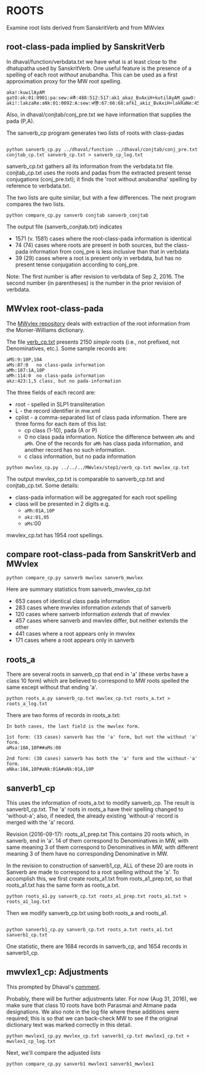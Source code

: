 
# ROOTS
Examine root lists derived from SanskritVerb and from MWvlex

## root-class-pada implied by SanskritVerb

In dhaval/function/verbdata.txt we have what is at least close to the
dhatupatha used by SanskritVerb.  One useful feature is the presence of
a spelling of each root *without* anubandha.  This can be used as a first
approximation proxy for the MW root spelling.   

```
aka!:kuwilAyAM gatO:ak:01:0901:pa:sew:अ॑कँ॑:488:512:517:ak1_akaz_BvAxiH+kutilAyAM_gawO:
aki!:lakzaRe:aNk:01:0092:A:sew:अ॑किँ॒:67:66:68:afk1_akiz_BvAxiH+lakRaNe:45
```

Also, in dhaval/conjtab/conj_pre.txt we have information that supplies
the pada (P,A).

The sanverb_cp program generates two lists of roots with class-padas
```

python sanverb_cp.py ../dhaval/function ../dhaval/conjtab/conj_pre.txt conjtab_cp.txt sanverb_cp.txt > sanverb_cp_log.txt
```

sanverb_cp.txt gathers all its information from the verbdata.txt file.
conjtab_cp.txt uses the roots and padas from the extracted present tense
conjugations (conj_pre.txt); it finds the 'root without anubandha' spelling
by reference to verbdata.txt.

The two lists are quite similar, but with a few differences. The next program
compares the two lists.
```
python compare_cp.py sanverb conjtab sanverb_conjtab
```
The output file (sanverb_conjtab.txt) indicates
* 1571 (v. 1581) cases where the root-class-pada information is identical
* 74 (74) cases where roots are present in both sources, but the class-pada 
  information from conj_pre is less inclusive than that in verbdata
* 39 (29) cases where a root is present only in verbdata, but has no present
  tense conjugation according to conj_pre.

Note:  The first number is after revision to verbdata of Sep 2, 2016. The
   second number (in parentheses) is the number in the prior revision of
   verbdata.

## MWvlex root-class-pada

The [MWvlex repository](https://github.com/funderburkjim/MWvlex) deals with
extraction of the root information from the Monier-Williams dictionary.

The file [verb_cp.txt](https://github.com/funderburkjim/MWvlex/blob/master/step1/verb_cp.txt) presents 2150 *simple* roots (i.e., not prefixed, not Denominatives, etc.). Some sample records are:
```
aMS:9:10P,10A
aMs:87:0   no class-pada information
aMh:107:1A,10P
aMh:114:0  no class-pada information
akz:423:1,5 class, but no pada-information
```
The three fields of each record are:
* root - spelled in SLP1 transliteration
* L  - the record identifier in mw.xml
* cplist - a comma-separated list of class pada information. There are three
  forms for each item of this list:
  * cp   class (1-10), pada (A or P)
  * 0    no class pada information. Notice the difference between `aMs` and
   `aMh`. One of the records for `aMh` has class pada information, and
   another record has no such information.
  * c   class information, but no pada information

```
python mwvlex_cp.py ../../../MWvlex/step1/verb_cp.txt mwvlex_cp.txt
```
The output mwvlex_cp.txt is comparable to sanverb_cp.txt and conjtab_cp.txt.
Some details:
* class-pada information will be aggregated for each root spelling
* class will be presented in 2 digits e.g. 
  * `aMh:01A,10P`  
  * `akz:01,05`
  * `aMs`:00

mwvlex_cp.txt has 1954 root spellings.

## compare root-class-pada from SanskritVerb and MWvlex
```
python compare_cp.py sanverb mwvlex sanverb_mwvlex
```
Here are summary statistics from sanverb_mwvlex_cp.txt
* 653 cases of identical class pada information
* 283 cases where mwvlex information *extends* that of sanverb
* 120 cases where sanverb information *extends* that of mwvlex
* 457 cases where sanverb and mwvlex differ, but neither extends the other
* 441 cases where a root appears only in mwvlex
* 171 cases where a root appears only in sanverb

## roots_a

There are several roots in sanverb_cp that end in 'a' (these verbs have a 
class 10 form) which are believed to correspond to MW roots spelled the
same except without that ending 'a'.

```
python roots_a.py sanverb_cp.txt mwvlex_cp.txt roots_a.txt > roots_a_log.txt
```

There are two forms of records in roots_a.txt:

```
In both cases, the last field is the mwvlex form.

1st form: (33 cases) sanverb has the 'a' form, but not the without 'a' form. 
aMsa:10A,10P##aMs:00

2nd form: (30 cases) sanverb has both the 'a' form and the without-'a' form.
aNka:10A,10P#aNk:01A#aNk:01A,10P
```

## sanverb1_cp
This uses the information of roots_a.txt to modify sanverb_cp.  The result
is sanverb1_cp.txt.  The 'a' roots in roots_a have their spelling changed
to 'without-a'; also, if needed, the already existing 'without-a' record
is merged with the 'a' record.

Revision (2016-09-17):
 roots_a1_prep.txt
 This contains 20 roots which, in sanverb, end in 'a'.
 14 of them correspond to Denominatives in MW, with same meaning
  3 of them correspond to Denominatives in MW, with different meaning
  3 of them have no corresponding Denominative in MW.

In the revision to construction of sanverb1_cp, ALL of these 20 are
roots in Sanverb are made to correspond to a root spelling without the 'a'.
To accomplish this, we first create roots_a1.txt from roots_a1_prep.txt, so 
that roots_a1.txt has the same form as roots_a.txt.

```
python roots_a1.py sanverb_cp.txt roots_a1_prep.txt roots_a1.txt > roots_a1_log.txt
```

Then we modify sanverb_cp.txt using both roots_a and roots_a1.
```

python sanverb1_cp.py sanverb_cp.txt roots_a.txt roots_a1.txt sanverb1_cp.txt

```
One statistic, there are 1684 records in sanverb_cp, and 1654 records in
sanverb1_cp.

## mwvlex1_cp:  Adjustments

This prompted by Dhaval's [comment](https://github.com/funderburkjim/elispsanskrit/issues/34#issuecomment-243677499).  

Probably, there will be further adjustments later.
For now (Aug 31, 2016), we make sure that class 10 roots have both
Parasmai and Atmane pada designations.  We also note in the log file
where these additions were required; this is so that we can back-check
MW to see if the original dictionary text was marked correctly in this detail.

```
python mwvlex1_cp.py mwvlex_cp.txt sanverb1_cp.txt mwvlex1_cp.txt > mwvlex1_cp_log.txt
```

Next, we'll compare the adjusted lists
```
python compare_cp.py sanverb1 mwvlex1 sanverb1_mwvlex1
```
